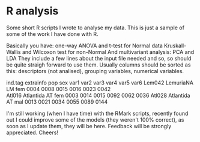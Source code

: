 # R analysis
Some short R scripts I wrote to analyse my data.
This is just a sample of some of the work I have done with R.

Basically you have:
one-way ANOVA and t-test for Normal data
Kruskall-Wallis and Wilcoxon test for non-Normal
And multivariant analysis: PCA and LDA
They include a few lines about the input file needed and so, so should be quite straigh forward to use them.
Usually columns should be sorted as this: descriptors (not analised), grouping variables, numerical variables.

ind.tag   extrainfo   pop   sex   var1    var2    var3    var4    var5    var6
Lem042    LemuriaNA   LM    fem   0004    0008    0015    0016    0023    0042  
Atl016    Atlantida   AT    fem   0003    0014    0015    0092    0062    0036
Atl028    Atlantida   AT    mal   0013    0021    0034    0055    0089    0144

I'm still working (when I have time) with the RMark scripts, recently found out I could improve some of the models (they weren't 100% correct), as soon as I update them, they will be here. Feedback will be strongly appreciated.
Cheers!
